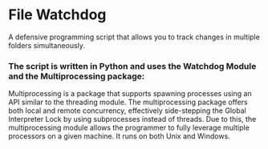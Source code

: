 # File Watchdog
A defensive programming script that allows you to track changes in multiple folders simultaneously.

### The script is written in Python and uses the Watchdog Module and the Multiprocessing package:
Multiprocessing is a package that supports spawning processes using an API similar to the threading module. The multiprocessing package offers both local and remote concurrency, effectively side-stepping the Global Interpreter Lock by using subprocesses instead of threads. Due to this, the multiprocessing module allows the programmer to fully leverage multiple processors on a given machine. It runs on both Unix and Windows.
